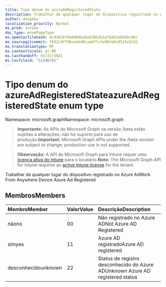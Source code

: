 ```yaml
---
title: Tipo denum do azureAdRegisteredState
description: Trabalhar de qualquer lugar do dispositivo registrado no Azure Ad
author: dougeby
localization_priority: Normal
ms.prod: intune
doc_type: enumPageType
ms.openlocfilehash: dcd365b7844964ba5eb3862b1d78d43e036bc96c
ms.sourcegitcommit: f592c9ff96ceeb40caa67fcfe90fe6c8525cb7d2
ms.translationtype: MT
ms.contentlocale: pt-BR
ms.lasthandoff: 03/23/2021
ms.locfileid: "51146741"
---
```

# <a name="azureadregisteredstate-enum-type"></a><span data-ttu-id="711b7-103">Tipo denum do azureAdRegisteredState</span><span class="sxs-lookup"><span data-stu-id="711b7-103">azureAdRegisteredState enum type</span></span>

<span data-ttu-id="711b7-104">Namespace: microsoft.graph</span><span class="sxs-lookup"><span data-stu-id="711b7-104">Namespace: microsoft.graph</span></span>

> <span data-ttu-id="711b7-105">**Importante:** As APIs do Microsoft Graph na versão /beta estão sujeitas a alterações; não há suporte para uso de produção.</span><span class="sxs-lookup"><span data-stu-id="711b7-105">**Important:** Microsoft Graph APIs under the /beta version are subject to change; production use is not supported.</span></span>

> <span data-ttu-id="711b7-106">**Observação:** A API do Microsoft Graph para Intune requer uma [licença ativa do Intune](https://go.microsoft.com/fwlink/?linkid=839381) para o locatário.</span><span class="sxs-lookup"><span data-stu-id="711b7-106">**Note:** The Microsoft Graph API for Intune requires an [active Intune license](https://go.microsoft.com/fwlink/?linkid=839381) for the tenant.</span></span>

<span data-ttu-id="711b7-107">Trabalhar de qualquer lugar do dispositivo registrado no Azure Ad</span><span class="sxs-lookup"><span data-stu-id="711b7-107">Work From Anywhere Device Azure Ad Registered</span></span>

## <a name="members"></a><span data-ttu-id="711b7-108">Membros</span><span class="sxs-lookup"><span data-stu-id="711b7-108">Members</span></span>
|<span data-ttu-id="711b7-109">Membro</span><span class="sxs-lookup"><span data-stu-id="711b7-109">Member</span></span>|<span data-ttu-id="711b7-110">Valor</span><span class="sxs-lookup"><span data-stu-id="711b7-110">Value</span></span>|<span data-ttu-id="711b7-111">Descrição</span><span class="sxs-lookup"><span data-stu-id="711b7-111">Description</span></span>|
|:---|:---|:---|
|<span data-ttu-id="711b7-112">não</span><span class="sxs-lookup"><span data-stu-id="711b7-112">no</span></span>|<span data-ttu-id="711b7-113">0</span><span class="sxs-lookup"><span data-stu-id="711b7-113">0</span></span>|<span data-ttu-id="711b7-114">Não registrado no Azure AD</span><span class="sxs-lookup"><span data-stu-id="711b7-114">Not Azure AD Registered</span></span>|
|<span data-ttu-id="711b7-115">sim</span><span class="sxs-lookup"><span data-stu-id="711b7-115">yes</span></span>|<span data-ttu-id="711b7-116">1</span><span class="sxs-lookup"><span data-stu-id="711b7-116">1</span></span>|<span data-ttu-id="711b7-117">Azure AD registrado</span><span class="sxs-lookup"><span data-stu-id="711b7-117">Azure AD registered</span></span>|
|<span data-ttu-id="711b7-118">desconhecido</span><span class="sxs-lookup"><span data-stu-id="711b7-118">unknown</span></span>|<span data-ttu-id="711b7-119">2</span><span class="sxs-lookup"><span data-stu-id="711b7-119">2</span></span>|<span data-ttu-id="711b7-120">Status de registro desconhecido do Azure AD</span><span class="sxs-lookup"><span data-stu-id="711b7-120">Unknown Azure AD registered status</span></span>|




